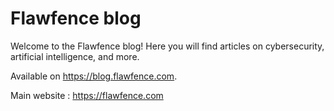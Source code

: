 # Flawfence blog

Welcome to the Flawfence blog! Here you will find articles on cybersecurity, artificial intelligence, and more.

Available on https://blog.flawfence.com.

Main website : https://flawfence.com

